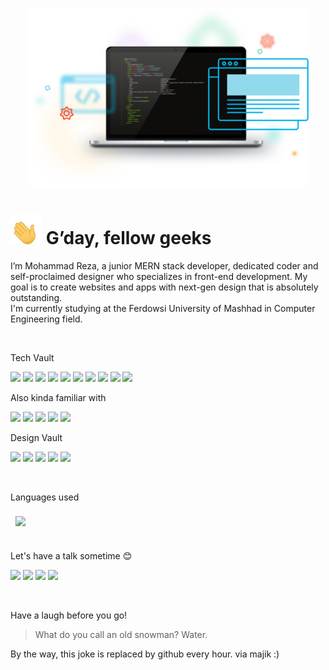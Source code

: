 <p align="center">
<img src="./assets/banner.png" width="450"/>
</p>

<h1><img src="./assets/hand.gif" width="50"/> G’day, fellow geeks</h1>

I’m Mohammad Reza, a junior MERN stack developer, dedicated coder and self-proclaimed designer who specializes in front-end development. My goal is to create websites and apps with next-gen design that is absolutely outstanding.
<br>
I'm currently studying at the Ferdowsi University of Mashhad in Computer Engineering field.

<br>

Tech Vault

![](https://img.shields.io/badge/HTML5-E34F26?style=for-the-badge&logo=html5&logoColor=white)
![](https://img.shields.io/badge/CSS3-1572B6?style=for-the-badge&logo=css3&logoColor=white)
![](https://img.shields.io/badge/JavaScript-323330?style=for-the-badge&logo=javascript&logoColor=F7DF1E)
![](https://img.shields.io/badge/TypeScript-007ACC?style=for-the-badge&logo=typescript&logoColor=white)
![](https://img.shields.io/badge/React-20232A?style=for-the-badge&logo=react&logoColor=61DAFB)
![](https://img.shields.io/badge/Material%20UI-007FFF?style=for-the-badge&logo=mui&logoColor=white)
![](https://img.shields.io/badge/Node.js-339933?style=for-the-badge&logo=nodedotjs&logoColor=white)
![](https://img.shields.io/badge/Express.js-000000?style=for-the-badge&logo=express&logoColor=white)
![](https://img.shields.io/badge/MongoDB-4EA94B?style=for-the-badge&logo=mongodb&logoColor=white)
![](https://img.shields.io/badge/Tauri-FFC131?style=for-the-badge&logo=Tauri&logoColor=white)

Also kinda familiar with

![](https://img.shields.io/badge/Java-ED8B00?style=for-the-badge&logo=java&logoColor=white)
![](https://img.shields.io/badge/C-00599C?style=for-the-badge&logo=c&logoColor=white)
![](https://img.shields.io/badge/C%23-239120?style=for-the-badge&logo=c-sharp&logoColor=white)
![](https://img.shields.io/badge/React_Native-20232A?style=for-the-badge&logo=react&logoColor=61DAFB)
![](https://img.shields.io/badge/MySQL-005C84?style=for-the-badge&logo=mysql&logoColor=white)

Design Vault

![](https://img.shields.io/badge/Figma-F24E1E?style=for-the-badge&logo=figma&logoColor=white)
![](https://img.shields.io/badge/Adobe%20XD-470137?style=for-the-badge&logo=Adobe%20XD&logoColor=#FF61F6)
![](https://img.shields.io/badge/Adobe%20Illustrator-FF9A00?style=for-the-badge&logo=adobe%20illustrator&logoColor=white)
![](https://img.shields.io/badge/Adobe%20Photoshop-31A8FF?style=for-the-badge&logo=Adobe%20Photoshop&logoColor=black)
![](https://img.shields.io/badge/Adobe%20after%20affects-CF96FD?style=for-the-badge&logo=Adobe%20after%20effects&logoColor=393665)

<br>

Languages used

<a href="https://github.com/drscrafter">
  <img align="center" style="margin:0.5rem" src="https://github-readme-stats.vercel.app/api/top-langs/?username=drscrafter&title_color=ffffff&text_color=c9cacc&icon_color=4AB197&bg_color=1A2B34" />
</a>

<br>
<br>

Let's have a talk sometime 😊

<a href="mailto:drsprogramming2020@gmail.com" target="_blank"><img src="https://img.shields.io/badge/-drsprogramming2020@gmail.com-D14836?style=plastic&logo=Gmail&logoColor=white"/></a>
<a href="https://www.linkedin.com/in/mohammad-reza-arasteh-8b4279202/" target="_blank"><img src="https://img.shields.io/badge/-Mohammad_Reza_Arasteh-2CA5E0?style=plastic&logo=linkedin&logoColor=white"/></a>
<a href="https://t.me/Codesman/" target="_blank"><img src="https://img.shields.io/badge/-Mohammad_Reza_Arasteh-2CA5E0?style=plastic&logo=telegram&logoColor=white"/></a>
<a href="https://api.whatsapp.com/send?phone=989156461700" target="_blank"><img src="https://img.shields.io/badge/-Mohammad_Reza_Arasteh-2CA5E0?style=plastic&logo=whatsapp&color=succes&logoColor=white"/></a>

<br>

Have a laugh before you go!

> What do you call an old snowman? Water.

By the way, this joke is replaced by github every hour. via majik :)